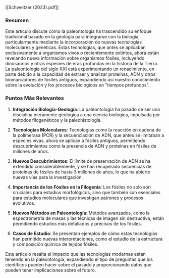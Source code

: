 [[Schweitzer (2023).pdf]]
### Resumen

Este artículo discute cómo la paleontología ha trascendido su enfoque tradicional basado en la geología para integrarse con la biología, particularmente mediante la incorporación de nuevas tecnologías moleculares y genéticas. Estas tecnologías, que antes se aplicaban exclusivamente a organismos vivos o recientemente extintos, ahora están revelando nueva información sobre organismos fósiles, incluyendo dinosaurios y otras especies de eras profundas en la historia de la Tierra. La paleontología del siglo XXI está experimentando un renacimiento, en parte debido a la capacidad de extraer y analizar proteínas, ADN y otros biomarcadores de fósiles antiguos, expandiendo así nuestro conocimiento sobre la evolución y los procesos biológicos en "tiempos profundos".

### Puntos Más Relevantes

1. **Integración Biología-Geología**: La paleontología ha pasado de ser una disciplina meramente geológica a una ciencia biológica, impulsada por métodos filogenéticos y la paleohistología.
    
2. **Tecnologías Moleculares**: Tecnologías como la reacción en cadena de la polimerasa (PCR) y la secuenciación de ADN, que antes se limitaban a especies vivas, ahora se aplican a fósiles antiguos, permitiendo descubrimientos como la presencia de ADN y proteínas en fósiles de millones de años.
    
3. **Nuevos Descubrimientos**: El límite de preservación de ADN se ha extendido considerablemente, y se han recuperado secuencias de proteínas de fósiles de hasta 3 millones de años, lo que ha abierto nuevas vías para la investigación.
    
4. **Importancia de los Fósiles en la Filogenia**: Los fósiles no solo son cruciales para estudios morfológicos, sino que también son esenciales para estudios moleculares que investigan patrones y procesos evolutivos.
    
5. **Nuevos Métodos en Paleontología**: Métodos avanzados, como la espectrometría de masas y las técnicas de imagen sin destructiva, están permitiendo estudios más detallados y precisos de los fósiles.
    
6. **Casos de Estudio**: Se presentan ejemplos de cómo estas tecnologías han permitido nuevas interpretaciones, como el estudio de la estructura y composición química de tejidos fósiles.
    

Este artículo resalta el impacto que las tecnologías modernas están teniendo en la paleontología, expandiendo el tipo de preguntas que los científicos pueden hacer sobre el pasado y proporcionando datos que pueden tener implicaciones sobre el futuro.